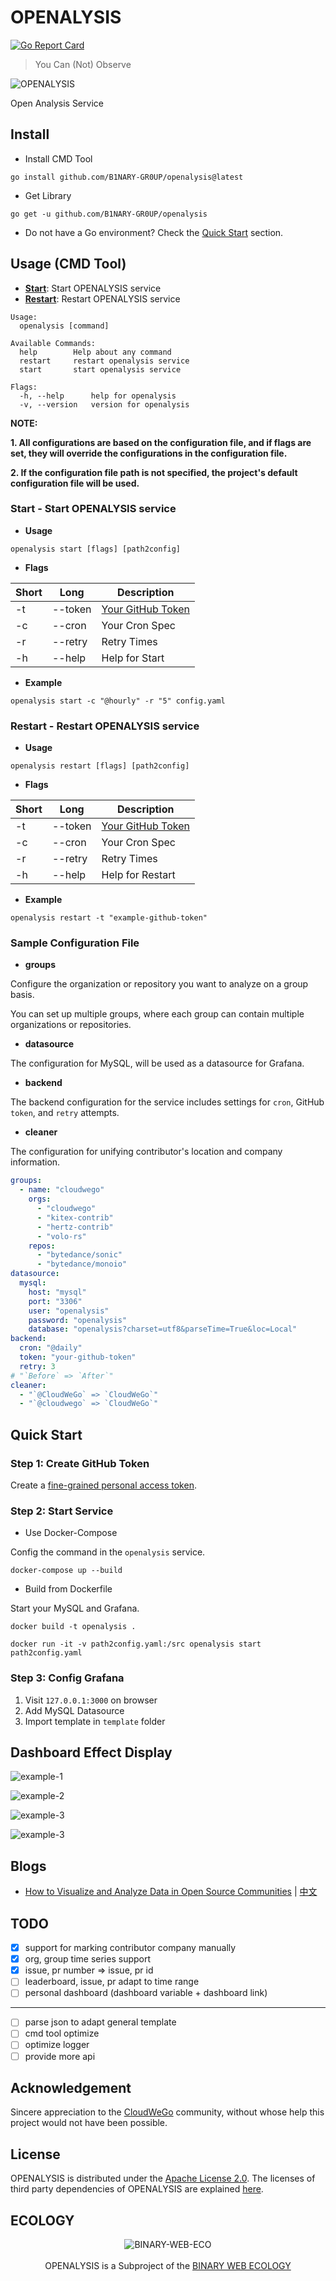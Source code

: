 # OPENALYSIS

[![Go Report Card](https://goreportcard.com/badge/github.com/B1NARY-GR0UP/openalysis)](https://goreportcard.com/report/github.com/B1NARY-GR0UP/openalysis)

> You Can (Not) Observe

![OPENALYSIS](./images/OPENALYSIS.png)

Open Analysis Service

## Install

- Install CMD Tool

```shell
go install github.com/B1NARY-GR0UP/openalysis@latest
```

- Get Library

```shell
go get -u github.com/B1NARY-GR0UP/openalysis
```

- Do not have a Go environment? Check the [Quick Start](#quick-start) section.

## Usage (CMD Tool)

- **[Start](#start---start-openalysis-service)**: Start OPENALYSIS service
- **[Restart](#restart---restart-openalysis-service)**: Restart OPENALYSIS service

```shell
Usage:        
  openalysis [command]

Available Commands:
  help        Help about any command
  restart     restart openalysis service
  start       start openalysis service

Flags:
  -h, --help      help for openalysis
  -v, --version   version for openalysis
```

**NOTE:**

**1. All configurations are based on the configuration file, and if flags are set, they will override the configurations in the configuration file.**

**2. If the configuration file path is not specified, the project's default configuration file will be used.**

### Start - Start OPENALYSIS service

- **Usage**

```shell
openalysis start [flags] [path2config]
```

- **Flags**

| Short | Long    | Description                                                                                                                                                                            |
|-------|---------|----------------------------------------------------------------------------------------------------------------------------------------------------------------------------------------|
| -t    | --token | [Your GitHub Token](https://docs.github.com/en/authentication/keeping-your-account-and-data-secure/managing-your-personal-access-tokens#creating-a-fine-grained-personal-access-token) |
| -c    | --cron  | Your Cron Spec                                                                                                                                                                         |
| -r    | --retry | Retry Times                                                                                                                                                                            |
| -h    | --help  | Help for Start                                                                                                                                                                         |

- **Example**

```shell
openalysis start -c "@hourly" -r "5" config.yaml
```

### Restart - Restart OPENALYSIS service

- **Usage**

```shell
openalysis restart [flags] [path2config]
```

- **Flags**

| Short | Long    | Description                                                                                                                                                                            |
|-------|---------|----------------------------------------------------------------------------------------------------------------------------------------------------------------------------------------|
| -t    | --token | [Your GitHub Token](https://docs.github.com/en/authentication/keeping-your-account-and-data-secure/managing-your-personal-access-tokens#creating-a-fine-grained-personal-access-token) |
| -c    | --cron  | Your Cron Spec                                                                                                                                                                         |
| -r    | --retry | Retry Times                                                                                                                                                                            |
| -h    | --help  | Help for Restart                                                                                                                                                                       |

- **Example**

```shell
openalysis restart -t "example-github-token"
```

### Sample Configuration File

- **groups**
 
Configure the organization or repository you want to analyze on a group basis. 

You can set up multiple groups, where each group can contain multiple organizations or repositories.

- **datasource**

The configuration for MySQL, will be used as a datasource for Grafana.

- **backend**

The backend configuration for the service includes settings for `cron`, GitHub `token`, and `retry` attempts.

- **cleaner**

The configuration for unifying contributor's location and company information.

```yaml
groups:
  - name: "cloudwego"
    orgs:
      - "cloudwego"
      - "kitex-contrib"
      - "hertz-contrib"
      - "volo-rs"
    repos:
      - "bytedance/sonic"
      - "bytedance/monoio"
datasource:
  mysql:
    host: "mysql"
    port: "3306"
    user: "openalysis"
    password: "openalysis"
    database: "openalysis?charset=utf8&parseTime=True&loc=Local"
backend:
  cron: "@daily"
  token: "your-github-token"
  retry: 3
# "`Before` => `After`"
cleaner:
  - "`@CloudWeGo` => `CloudWeGo`"
  - "`@cloudwego` => `CloudWeGo`"
```

## Quick Start

### Step 1: Create GitHub Token

Create a [fine-grained personal access token](https://docs.github.com/en/authentication/keeping-your-account-and-data-secure/managing-your-personal-access-tokens#creating-a-fine-grained-personal-access-token).

### Step 2: Start Service

- Use Docker-Compose

Config the command in the `openalysis` service.

```shell
docker-compose up --build
```

- Build from Dockerfile

Start your MySQL and Grafana.

```shell
docker build -t openalysis .
```

```shell
docker run -it -v path2config.yaml:/src openalysis start path2config.yaml
```

### Step 3: Config Grafana

1. Visit `127.0.0.1:3000` on browser
2. Add MySQL Datasource
3. Import template in `template` folder

## Dashboard Effect Display

![example-1](./images/example-1.png)

![example-2](./images/example-2.png)

![example-3](./images/example-3.png)

![example-3](./images/example-4.png)

## Blogs

- [How to Visualize and Analyze Data in Open Source Communities](https://dev.to/justlorain/how-to-visualize-and-analyze-data-in-open-source-communities-1l35) | [中文](https://juejin.cn/post/7359882185362948135)

## TODO

- [x] support for marking contributor company manually
- [x] org, group time series support
- [x] issue, pr number => issue, pr id
- [ ] leaderboard, issue, pr adapt to time range
- [ ] personal dashboard (dashboard variable + dashboard link)

---

- [ ] parse json to adapt general template
- [ ] cmd tool optimize
- [ ] optimize logger
- [ ] provide more api

## Acknowledgement

Sincere appreciation to the [CloudWeGo](https://github.com/cloudwego) community, without whose help this project would not have been possible.

## License

OPENALYSIS is distributed under the [Apache License 2.0](./LICENSE). The licenses of third party dependencies of OPENALYSIS are explained [here](./licenses).

## ECOLOGY

<p align="center">
<img src="https://github.com/justlorain/justlorain/blob/main/images/BINARY-WEB-ECO.png" alt="BINARY-WEB-ECO"/>
<br/><br/>
OPENALYSIS is a Subproject of the <a href="https://github.com/B1NARY-GR0UP">BINARY WEB ECOLOGY</a>
</p>
